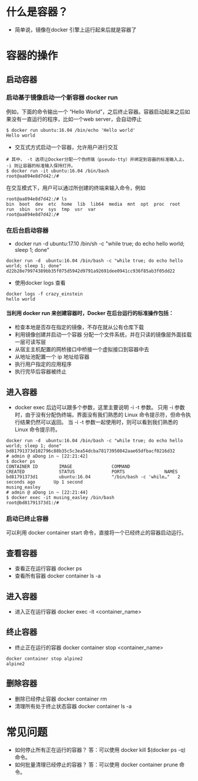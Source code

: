 # 什么是容器？
- 简单说，镜像在docker 引擎上运行起来后就是容器了

# 容器的操作
## 启动容器
### 启动基于镜像启动一个新容器 docker run

例如，下面的命令输出一个 “Hello World”，之后终止容器。容器启动起来之后如果没有一直运行的程序，比如一个web server，会自动停止
 ```shell script
$ docker run ubuntu:16.04 /bin/echo 'Hello world' 
Hello world
```
- 交互式方式启动一个容器，允许用户进行交互
```shell script
# 其中， -t 选项让Docker分配一个伪终端（pseudo-tty）并绑定到容器的标准输入上， -i 则让容器的标准输入保持打开。
$ docker run -it ubuntu:16.04 /bin/bash
root@aa894e8d7d42:/#
```
在交互模式下，用户可以通过所创建的终端来输入命令，例如
```shell script
root@aa894e8d7d42:/# ls
bin  boot  dev  etc  home  lib  lib64  media  mnt  opt  proc  root  run  sbin  srv  sys  tmp  usr  var
root@aa894e8d7d42:/#
```

### 在后台启动容器
- docker run -d ubuntu:17.10 /bin/sh -c "while true; do echo hello world; sleep 1; done"
```shell script
docker run -d  ubuntu:16.04 /bin/bash -c "while true; do echo hello world; sleep 1; done"
d22b28e79974389bb35f075d5942d9791a92691dee0941cc936f85ab3f05dd22
```
- 使用docker logs 查看
```shell script
docker logs -f crazy_einstein
hello world
```
#### 当利用 docker run 来创建容器时，Docker 在后台运行的标准操作包括： 
- 检查本地是否存在指定的镜像，不存在就从公有仓库下载 
- 利用镜像创建并启动一个容器 分配一个文件系统，并在只读的镜像层外面挂载一层可读写层 
- 从宿主主机配置的网桥接口中桥接一个虚拟接口到容器中去 
- 从地址池配置一个 ip 地址给容器 
- 执行用户指定的应用程序 
- 执行完毕后容器被终止

## 进入容器
- docker exec 后边可以跟多个参数，这里主要说明 -i -t 参数。 只用 -i 参数时，由于没有分配伪终端，界面没有我们熟悉的 Linux 命令提示符，但命令执 行结果仍然可以返回。 当 -i -t 参数一起使用时，则可以看到我们熟悉的 Linux 命令提示符。
```shell script
docker run -d  ubuntu:16.04 /bin/bash -c "while true; do echo hello world; sleep 1; done"
bd81791373d102796c88b35c5c3ea54dcba78173950842aae65dfbacf0216d32
# admin @ aDong in ~ [22:21:42]
$ docker ps
CONTAINER ID        IMAGE               COMMAND                  CREATED             STATUS              PORTS               NAMES
bd81791373d1        ubuntu:16.04        "/bin/bash -c 'while…"   2 seconds ago       Up 1 second                             musing_easley
# admin @ aDong in ~ [22:21:44]
$ docker exec -it musing_easley /bin/bash
root@bd81791373d1:/#
```
### 启动已终止容器
可以利用 docker container start 命令，直接将一个已经终止的容器启动运行。

## 查看容器
- 查看正在运行容器 docker ps
- 查看所有容器 docker container ls -a

## 进入容器
- 进入正在运行容器 docker exec -it <container_name>

## 终止容器
- 终止正在运行的容器 docker container stop <container_name>
```shell script
docker container stop alpine2
alpine2
```
## 删除容器
- 删除已经停止容器 docker container rm
- 清理所有处于终止状态容器 docker container ls -a

# 常见问题
- 如何停止所有正在运行的容器？ 
答：可以使用 docker kill $(docker ps -q) 命令。 
- 如何批量清理已经停止的容器？ 
答：可以使用 docker container prune 命令。